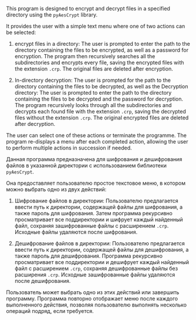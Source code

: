 This program is designed to encrypt and decrypt files in a specified directory using the `pyAesCrypt` library. 

It provides the user with a simple text menu where one of two actions can be selected:

1. encrypt files in a directory: The user is prompted to enter the path to the directory containing the files to be 
   encrypted, as well as a password for encryption. The program then recursively searches all the subdirectories and 
   encrypts every file, saving the encrypted files with the extension `.crp`. The original files are deleted after 
   encryption.

2. In-directory decryption: The user is prompted for the path to the directory containing the files to be decrypted, as 
   well as the Decryption directory: The user is prompted to enter the path to the directory containing the files to be 
   decrypted and the password for decryption. The program recursively looks through all the subdirectories and decrypts 
   each found file with the extension `.crp`, saving the decrypted files without the extension `.crp`. The original 
   encrypted files are deleted after decryption.

The user can select one of these actions or terminate the programme. The program re-displays a menu after each completed
action, allowing the user to perform multiple actions in succession if needed.




Данная программа предназначена для шифрования и дешифрования файлов в указанной директории с использованием библиотеки 
`pyAesCrypt`. 

Она предоставляет пользователю простое текстовое меню, в котором можно выбрать одно из двух действий:

1. Шифрование файлов в директории: Пользователю предлагается ввести путь к директории, содержащей файлы для шифрования, 
   а также пароль для шифрования. Затем программа рекурсивно просматривает все поддиректории и шифрует каждый найденный 
   файл, сохраняя зашифрованные файлы с расширением `.crp`. Исходные файлы удаляются после шифрования.

2. Дешифрование файлов в директории: Пользователю предлагается ввести путь к директории, содержащей файлы для 
   дешифрования, а также пароль для дешифрования. Программа рекурсивно просматривает все поддиректории и дешифрует каждый
   найденный файл с расширением `.crp`, сохраняя дешифрованные файлы без расширения `.crp`. Исходные зашифрованные файлы
   удаляются после дешифрования.

Пользователь может выбрать одно из этих действий или завершить программу. Программа повторно отображает меню после 
каждого выполненного действия, позволяя пользователю выполнять несколько операций подряд, если требуется.